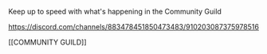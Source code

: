 Keep up to speed with what's happening in the Community Guild

https://discord.com/channels/883478451850473483/910203087375978516

[[COMMUNITY GUILD]]